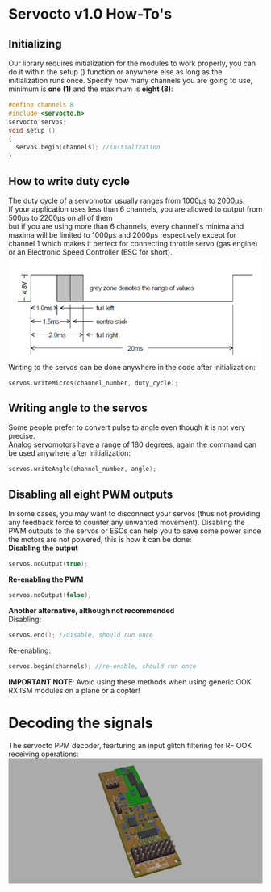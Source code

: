 # Servocto v1.0 How-To's<br>

## Initializing<br>
Our library requires initialization for the modules to work properly, you can do it within the setup () function or anywhere else as long as the initialization runs once.
Specify how many channels you are going to use, minimum is **one (1)** and the maximum is **eight (8)**:<br>
``` cpp
#define channels 8
#include <servocto.h>
servocto servos;
void setup ()
{
  servos.begin(channels); //initialization
}
```

## How to write duty cycle<br>
The duty cycle of a servomotor usually ranges from 1000µs to 2000µs.<br>
If your application uses less than 6 channels, you are allowed to output from 500µs to 2200µs on all of them<br>
but if you are using more than 6 channels, every channel's minima and maxima will be limited to 1000µs and 2000µs respectively except for channel 1
which makes it perfect for connecting throttle servo (gas engine) or an Electronic Speed Controller (ESC for short). <br>
![Servomotor timing diagram, from M.E.C. Technical Note](https://github.com/Namixaridam/Servocto/blob/main/images/servo.png)<br>
Writing to the servos can be done anywhere in the code after initialization:
``` cpp
servos.writeMicros(channel_number, duty_cycle);
```

## Writing angle to the servos<br>
Some people prefer to convert pulse to angle even though it is not very precise.<br>
Analog servomotors have a range of 180 degrees, again the command can be used anywhere after initialization:<br>  
``` cpp
servos.writeAngle(channel_number, angle);
```

## Disabling all eight PWM outputs<br> 
In some cases, you may want to disconnect your servos (thus not providing any feedback force to counter any unwanted movement). Disabling the PWM outputs to the servos or ESCs can help you to save some power since the motors are not powered, this is how it can be done:<br>
   **Disabling the output**<br>
``` cpp
servos.noOutput(true);
```

   **Re-enabling the PWM**<br>
``` cpp
servos.noOutput(false);
```

  **Another alternative, although not recommended**<br>
Disabling:<br>
``` cpp
servos.end(); //disable, should run once
```
Re-enabling:<br>
``` cpp
servos.begin(channels); //re-enable, should run once
```
**IMPORTANT NOTE**: Avoid using these methods when using generic OOK RX ISM modules on a plane or a copter!<br>
 
 
# Decoding the signals<br> 
The servocto PPM decoder, fearturing an input glitch filtering for RF OOK receiving operations:
![Decoder for Servocto](https://github.com/Namixaridam/Servocto/blob/main/images/nanoRF.jpg)<br>
